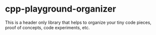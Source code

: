 # cpp-playground-organizer
This is a header only library that helps to organize your tiny code pieces, proof of concepts, code experiments, etc.

